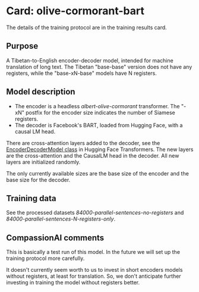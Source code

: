 # Card: olive-cormorant-bart

The details of the training protocol are in the training results card.

## Purpose

A Tibetan-to-English encoder-decoder model, intended for machine translation of long text. The Tibetan "base-base" version does not have any registers, while the "base-xN-base" models have N registers.

## Model description

- The encoder is a headless _albert-olive-cormorant_ transformer. The "-xN" postfix for the encoder size indicates the number of Siamese registers.
- The decoder is Facebook's BART, loaded from Hugging Face, with a causal LM head.

There are cross-attention layers added to the decoder, see the [EncoderDecoderModel class](https://huggingface.co/docs/transformers/v4.20.1/en/model_doc/encoder-decoder#transformers.EncoderDecoderModel) in Hugging Face Transformers. The new layers are the cross-attention and the CausalLM head in the decoder. All new layers are initialized randomly.

The only currently available sizes are the base size of the encoder and the base size for the decoder.

## Training data

See the processed datasets _84000-parallel-sentences-no-registers_ and _84000-parallel-sentences-N-registers-only_.

## CompassionAI comments

This is basically a test run of this model. In the future we will set up the training protocol more carefully.

It doesn't currently seem worth to us to invest in short encoders models without registers, at least for translation. So, we don't anticipate further investing in training the model without registers better.
